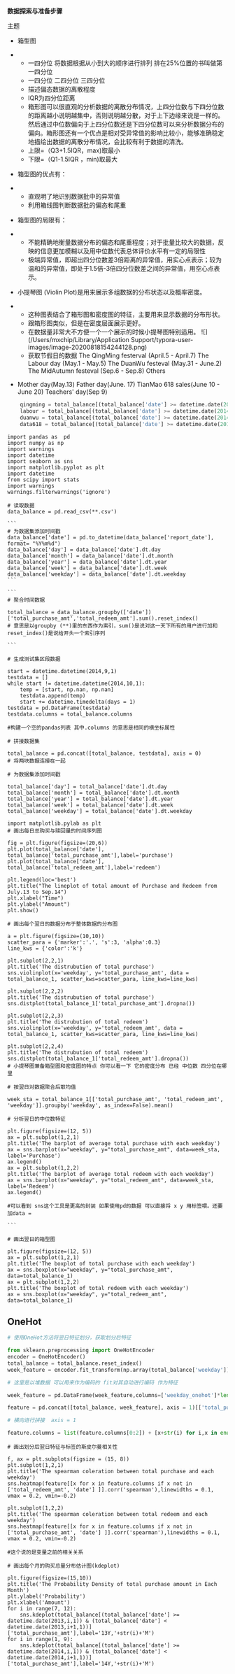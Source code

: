 **数据探索与准备步骤**

 主题

- 箱型图 

- - 一四分位 将数据根据从小到大的顺序进行排列 排在25%位置的书叫做第一四分位 
  - 一四分位 二四分位 三四分位 
  - 描述偏态数据的离散程度 
  - IQR为四分位距离
  - 箱形图可以很直观的分析数据的离散分布情况，上四分位数与下四分位数的距离越小说明越集中，否则说明越分散，对于上下边缘来说是一样的。然后通过中位数偏向于上四分位数还是下四分位数可以来分析数据分布的偏向。箱形图还有一个优点是相对受异常值的影响比较小，能够准确稳定地描绘出数据的离散分布情况，会比较有利于数据的清洗。
  - 上限=（Q3+1.5IQR，max)取最小
  - 下限=（Q1-1.5IQR ，min)取最大

- 箱型图的优点有：

- - 直观明了地识别数据批中的异常值
  - 利用箱线图判断数据批的偏态和尾重

- 箱型图的局限有：

- - 不能精确地衡量数据分布的偏态和尾重程度；对于批量比较大的数据，反映的信息更加模糊以及用中位数代表总体评价水平有一定的局限性
  - 极端异常值，即超出四分位数差3倍距离的异常值，用实心点表示；较为温和的异常值，即处于1.5倍-3倍四分位数差之间的异常值，用空心点表示。

- 小提琴图 (Violin Plot)是用来展示多组数据的分布状态以及概率密度。

- - 这种图表结合了箱形图和密度图的特征，主要用来显示数据的分布形状。
  - 跟箱形图类似，但是在密度层面展示更好。
  - 在数据量非常大不方便一个一个展示的时候小提琴图特别适用。
  ![](/Users/mxchip/Library/Application Support/typora-user-images/image-20200818154244128.png)
  -  获取节假日的数据
  The QingMing festerval (April.5 - April.7)
  The Labour day (May.1 - May.5)
  The DuanWu festeval (May.31 - June.2)
The MidAutumn festeval (Sep.6 - Sep.8)
Others
-  Mother day(May.13)
Father day(June. 17)
TianMao 618 sales(June 10 - June 20)
  Teachers' day(Sep 9)

```python
	qingming = total_balance[(total_balance['date'] >= datetime.date(2014,4,5)) & (total_balance['date'] < datetime.date(2014,4,8))]
	labour = total_balance[(total_balance['date'] >= datetime.date(2014,5,1)) & (total_balance['date'] < datetime.date(2014,5,4))]
	duanwu = total_balance[(total_balance['date'] >= datetime.date(2014,5,31)) & (total_balance['date'] < datetime.date(2014,6,3))]
	data618 = total_balance[(total_balance['date'] >= datetime.date(2014,6,10)) & (total_balance['date'] < datetime.date(2014,6,20))]'''
```
```
import pandas as  pd
import numpy as np
import warnings 
import datetime
import seaborn as sns
import matplotlib.pyplot as plt
import datetime 
from scipy import stats
import warnings
warnings.filterwarnings('ignore')
```
```
# 读取数据
data_balance = pd.read_csv(**.csv')
```

```
​```
# 为数据集添加时间戳
data_balance['date'] = pd.to_datetime(data_balance['report_date'], format= "%Y%m%d")
data_balance['day'] = data_balance['date'].dt.day
data_balance['month'] = data_balance['date'].dt.month
data_balance['year'] = data_balance['date'].dt.year
data_balance['week'] = data_balance['date'].dt.week
data_balance['weekday'] = data_balance['date'].dt.weekday
​```
```

```
​```
# 聚合时间数据

total_balance = data_balance.groupby(['date'])['total_purchase_amt','total_redeem_amt'].sum().reset_index()
# 意思是以groupby (**)里的东西作为索引，sum()是说对这一天下所有的用户进行加和 reset_index()是说给开头一个索引序列

​```
```

```
# 生成测试集区段数据

start = datetime.datetime(2014,9,1)
testdata = []
while start != datetime.datetime(2014,10,1):
    temp = [start, np.nan, np.nan]
    testdata.append(temp)
    start += datetime.timedelta(days = 1)
testdata = pd.DataFrame(testdata)
testdata.columns = total_balance.columns

#构建一个空的pandas列表 其中.columns 的意思是相同的横坐标属性

```

```
# 拼接数据集

total_balance = pd.concat([total_balance, testdata], axis = 0)
# 将两块数据连接在一起
```

```
# 为数据集添加时间戳

total_balance['day'] = total_balance['date'].dt.day
total_balance['month'] = total_balance['date'].dt.month
total_balance['year'] = total_balance['date'].dt.year
total_balance['week'] = total_balance['date'].dt.week
total_balance['weekday'] = total_balance['date'].dt.weekday
```

```
import matplotlib.pylab as plt
# 画出每日总购买与赎回量的时间序列图

fig = plt.figure(figsize=(20,6))
plt.plot(total_balance['date'], total_balance['total_purchase_amt'],label='purchase')
plt.plot(total_balance['date'], total_balance['total_redeem_amt'],label='redeem')

plt.legend(loc='best')
plt.title("The lineplot of total amount of Purchase and Redeem from July.13 to Sep.14")
plt.xlabel("Time")
plt.ylabel("Amount")
plt.show()
```

```
# 画出每个翌日的数据分布于整体数据的分布图

a = plt.figure(figsize=(10,10))
scatter_para = {'marker':'.', 's':3, 'alpha':0.3}
line_kws = {'color':'k'}

plt.subplot(2,2,1)
plt.title('The distrubution of total purchase')
sns.violinplot(x='weekday', y='total_purchase_amt', data = total_balance_1, scatter_kws=scatter_para, line_kws=line_kws)

plt.subplot(2,2,2)
plt.title('The distrubution of total purchase')
sns.distplot(total_balance_1['total_purchase_amt'].dropna())

plt.subplot(2,2,3)
plt.title('The distrubution of total redeem')
sns.violinplot(x='weekday', y='total_redeem_amt', data = total_balance_1, scatter_kws=scatter_para, line_kws=line_kws)

plt.subplot(2,2,4)
plt.title('The distrubution of total redeem')
sns.distplot(total_balance_1['total_redeem_amt'].dropna())
# 小提琴图兼备箱型图和密度图的特点 你可以看一下 它的密度分布 已经 中位数 四分位在哪里

```

```
# 按翌日对数据聚合后取均值

week_sta = total_balance_1[['total_purchase_amt', 'total_redeem_amt', 'weekday']].groupby('weekday', as_index=False).mean()
```

```
# 分析翌日的中位数特征

plt.figure(figsize=(12, 5))
ax = plt.subplot(1,2,1)
plt.title('The barplot of average total purchase with each weekday')
ax = sns.barplot(x="weekday", y="total_purchase_amt", data=week_sta, label='Purchase')
ax.legend()
ax = plt.subplot(1,2,2)
plt.title('The barplot of average total redeem with each weekday')
ax = sns.barplot(x="weekday", y="total_redeem_amt", data=week_sta, label='Redeem')
ax.legend()

#可以看到 sns这个工具是更高的封装 如果使用pd的数据 可以直接将 x y 用标签喂。还要加data = 
```

```
​```

# 画出翌日的箱型图

plt.figure(figsize=(12, 5))
ax = plt.subplot(1,2,1)
plt.title('The boxplot of total purchase with each weekday')
ax = sns.boxplot(x="weekday", y="total_purchase_amt", data=total_balance_1)
ax = plt.subplot(1,2,2)
plt.title('The boxplot of total redeem with each weekday')
ax = sns.boxplot(x="weekday", y="total_redeem_amt", data=total_balance_1)
```

## OneHot

```python
# 使用OneHot方法将翌日特征划分，获取划分后特征

from sklearn.preprocessing import OneHotEncoder
encoder = OneHotEncoder()
total_balance = total_balance.reset_index()
week_feature = encoder.fit_transform(np.array(total_balance['weekday']).reshape(-1, 1)).toarray()

# 这里是以堆数据 可以用来作为编码的 fit对其自动进行编码 作为特征

week_feature = pd.DataFrame(week_feature,columns=['weekday_onehot']*len(week_feature[0]))

feature = pd.concat([total_balance, week_feature], axis = 1)[['total_purchase_amt', 'total_redeem_amt','weekday_onehot','date']]

# 横向进行拼接  axis = 1

feature.columns = list(feature.columns[0:2]) + [x+str(i) for i,x in enumerate(feature.columns[2:-1])] + ['date']
```

 ```
# 画出划分后翌日特征与标签的斯皮尔曼相关性

f, ax = plt.subplots(figsize = (15, 8))
plt.subplot(1,2,1)
plt.title('The spearman coleration between total purchase and each weekday')
sns.heatmap(feature[[x for x in feature.columns if x not in ['total_redeem_amt', 'date'] ]].corr('spearman'),linewidths = 0.1, vmax = 0.2, vmin=-0.2)

plt.subplot(1,2,2)
plt.title('The spearman coleration between total redeem and each weekday')
sns.heatmap(feature[[x for x in feature.columns if x not in ['total_purchase_amt', 'date'] ]].corr('spearman'),linewidths = 0.1,  vmax = 0.2, vmin=-0.2)

#这个说的是变量之前的相关关系 
 ```

```
# 画出每个月的购买总量分布估计图(kdeplot)

plt.figure(figsize=(15,10))
plt.title('The Probability Density of total purchase amount in Each Month')
plt.ylabel('Probability')
plt.xlabel('Amount')
for i in range(7, 12):
    sns.kdeplot(total_balance[(total_balance['date'] >= datetime.date(2013,i,1)) & (total_balance['date'] < datetime.date(2013,i+1,1))]['total_purchase_amt'],label='13Y,'+str(i)+'M')
for i in range(1, 9):
    sns.kdeplot(total_balance[(total_balance['date'] >= datetime.date(2014,i,1)) & (total_balance['date'] < datetime.date(2014,i+1,1))]['total_purchase_amt'],label='14Y,'+str(i)+'M')
    
```

